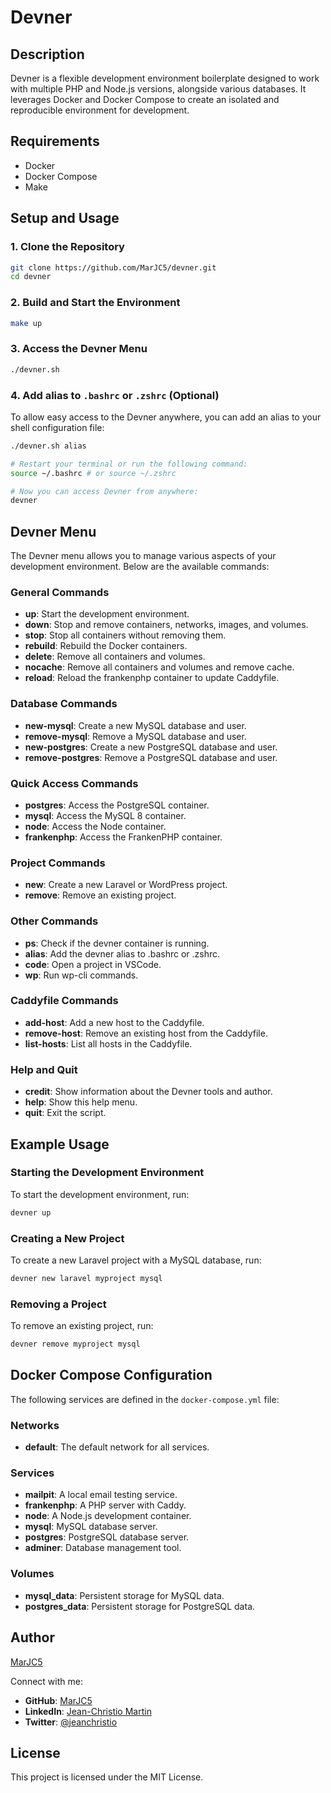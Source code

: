 # Devner

## Description

Devner is a flexible development environment boilerplate designed to work with multiple PHP and Node.js versions, alongside various databases. It leverages Docker and Docker Compose to create an isolated and reproducible environment for development.

## Requirements

- Docker
- Docker Compose
- Make

## Setup and Usage

### 1. Clone the Repository

```sh
git clone https://github.com/MarJC5/devner.git
cd devner
```

### 2. Build and Start the Environment

```sh
make up
```

### 3. Access the Devner Menu

```sh
./devner.sh
```

### 4. Add alias to `.bashrc` or `.zshrc` (Optional)

To allow easy access to the Devner anywhere, you can add an alias to your shell configuration file:

```sh
./devner.sh alias

# Restart your terminal or run the following command:
source ~/.bashrc # or source ~/.zshrc

# Now you can access Devner from anywhere:
devner
```

## Devner Menu

The Devner menu allows you to manage various aspects of your development environment. Below are the available commands:

### General Commands

- **up**: Start the development environment.
- **down**: Stop and remove containers, networks, images, and volumes.
- **stop**: Stop all containers without removing them.
- **rebuild**: Rebuild the Docker containers.
- **delete**: Remove all containers and volumes.
- **nocache**: Remove all containers and volumes and remove cache.
- **reload**: Reload the frankenphp container to update Caddyfile.

### Database Commands

- **new-mysql**: Create a new MySQL database and user.
- **remove-mysql**: Remove a MySQL database and user.
- **new-postgres**: Create a new PostgreSQL database and user.
- **remove-postgres**: Remove a PostgreSQL database and user.

### Quick Access Commands

- **postgres**: Access the PostgreSQL container.
- **mysql**: Access the MySQL 8 container.
- **node**: Access the Node container.
- **frankenphp**: Access the FrankenPHP container.

### Project Commands

- **new**: Create a new Laravel or WordPress project.
- **remove**: Remove an existing project.

### Other Commands

- **ps**: Check if the devner container is running.
- **alias**: Add the devner alias to .bashrc or .zshrc.
- **code**: Open a project in VSCode.
- **wp**: Run wp-cli commands.

### Caddyfile Commands

- **add-host**: Add a new host to the Caddyfile.
- **remove-host**: Remove an existing host from the Caddyfile.
- **list-hosts**: List all hosts in the Caddyfile.

### Help and Quit

- **credit**: Show information about the Devner tools and author.
- **help**: Show this help menu.
- **quit**: Exit the script.

## Example Usage

### Starting the Development Environment

To start the development environment, run:

```sh
devner up
```

### Creating a New Project

To create a new Laravel project with a MySQL database, run:

```sh
devner new laravel myproject mysql
```

### Removing a Project

To remove an existing project, run:

```sh
devner remove myproject mysql
```

## Docker Compose Configuration

The following services are defined in the `docker-compose.yml` file:

### Networks

- **default**: The default network for all services.

### Services

- **mailpit**: A local email testing service.
- **frankenphp**: A PHP server with Caddy.
- **node**: A Node.js development container.
- **mysql**: MySQL database server.
- **postgres**: PostgreSQL database server.
- **adminer**: Database management tool.

### Volumes

- **mysql_data**: Persistent storage for MySQL data.
- **postgres_data**: Persistent storage for PostgreSQL data.

## Author

[MarJC5](https://github.com/MarJC5)

Connect with me:

- **GitHub**: [MarJC5](https://github.com/MarJC5)
- **LinkedIn**: [Jean-Christio Martin](https://linkedin.com/in/jean-christio-martin-385574111)
- **Twitter**: [@jeanchristio](https://twitter.com/jeanchristio)

## License

This project is licensed under the MIT License.
